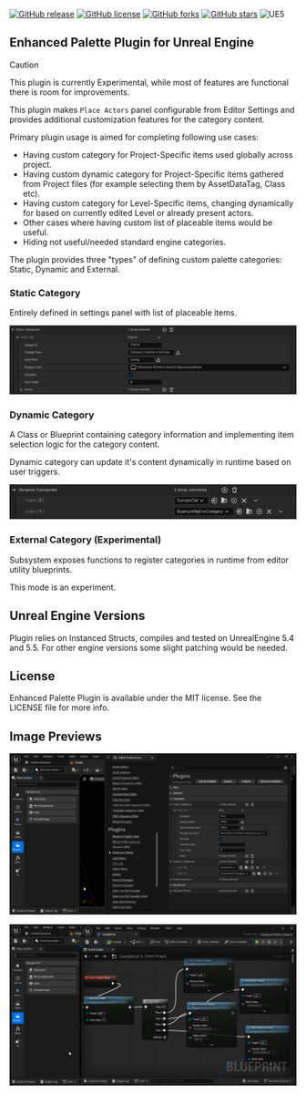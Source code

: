 ﻿[![GitHub release](https://img.shields.io/github/release/aquanox/EnhancedPalettePlugin.svg)](https://github.com/aquanox/EnhancedPalettePlugin/releases)
[![GitHub license](https://img.shields.io/github/license/aquanox/EnhancedPalettePlugin)](https://github.com/aquanox/EnhancedPalettePlugin/blob/main/LICENSE)
[![GitHub forks](https://img.shields.io/github/forks/aquanox/EnhancedPalettePlugin)](https://github.com/aquanox/EnhancedPalettePlugin/network)
[![GitHub stars](https://img.shields.io/github/stars/aquanox/EnhancedPalettePlugin)](https://github.com/aquanox/EnhancedPalettePlugin/stargazers)
![UE5](https://img.shields.io/badge/UE5-5.4+-lightgrey)

## Enhanced Palette Plugin for Unreal Engine

> [!CAUTION]
> This plugin is currently Experimental, while most of features are functional there is room for improvements.

This plugin makes `Place Actors` panel configurable from Editor Settings 
and provides additional customization features for the category content.

Primary plugin usage is aimed for completing following use cases:
* Having custom category for Project-Specific items used globally across project.
* Having custom dynamic category for Project-Specific items gathered from Project files (for example selecting them by AssetDataTag, Class etc).
* Having custom category for Level-Specific items, changing dynamically for based on currently edited Level or already present actors.
* Other cases where having custom list of placeable items would be useful.
* Hiding not useful/needed standard engine categories.

The plugin provides three "types" of defining custom palette categories: Static, Dynamic and External.

### Static Category

Entirely defined in settings panel with list of placeable items.

![](Images/EPP-Config-Static.png)

### Dynamic Category

A Class or Blueprint containing category information and implementing item selection logic for the category content.

Dynamic category can update it's content dynamically in runtime based on user triggers.

![](Images/EPP-Config-AssetReg.png)

### External Category (Experimental)

Subsystem exposes functions to register categories in runtime from editor utility blueprints.

This mode is an experiment.

## Unreal Engine Versions

Plugin relies on Instanced Structs, compiles and tested on UnrealEngine 5.4 and 5.5.
For other engine versions some slight patching would be needed.

## License

Enhanced Palette Plugin is available under the MIT license. See the LICENSE file for more info.

## Image Previews

![](Images/EPP-Preview-Categories.png)

![](Images/EPP-Preview-DynamicCategory.png)
